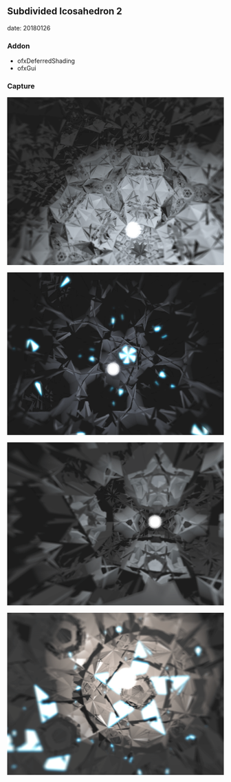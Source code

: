 ## Subdivided Icosahedron 2
date: 20180126

### Addon
* ofxDeferredShading
* ofxGui

### Capture
![1](./bin/screenshot1.png)

![2](./bin/screenshot2.png)

![3](./bin/screenshot3.png)

![3](./bin/screenshot4.png)
